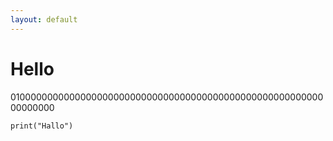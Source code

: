 ```yaml
---
layout: default
---
```

# Hello


01000000000000000000000000000000000000000000000000000000000000000



```
print("Hallo")
```


